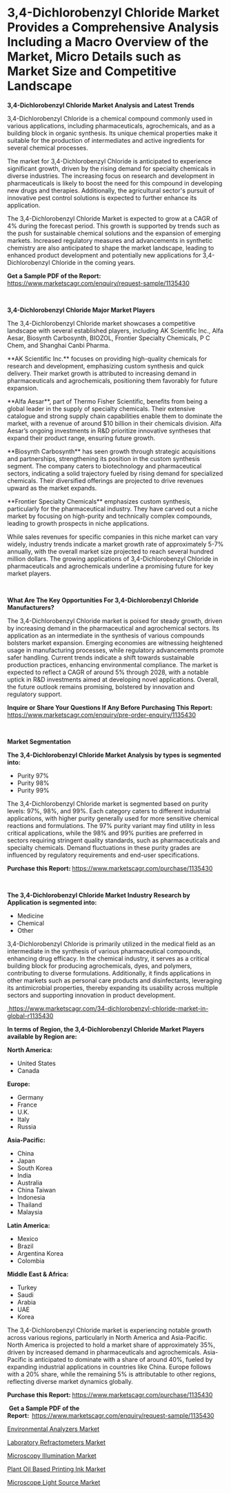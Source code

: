 <p><h1>3,4-Dichlorobenzyl Chloride Market Provides a Comprehensive Analysis Including a Macro Overview of the Market, Micro Details such as Market Size and Competitive Landscape</h1></p><p><strong>3,4-Dichlorobenzyl Chloride Market Analysis and Latest Trends</strong></p>
<p><p>3,4-Dichlorobenzyl Chloride is a chemical compound commonly used in various applications, including pharmaceuticals, agrochemicals, and as a building block in organic synthesis. Its unique chemical properties make it suitable for the production of intermediates and active ingredients for several chemical processes.</p><p>The market for 3,4-Dichlorobenzyl Chloride is anticipated to experience significant growth, driven by the rising demand for specialty chemicals in diverse industries. The increasing focus on research and development in pharmaceuticals is likely to boost the need for this compound in developing new drugs and therapies. Additionally, the agricultural sector's pursuit of innovative pest control solutions is expected to further enhance its application.</p><p>The 3,4-Dichlorobenzyl Chloride Market is expected to grow at a CAGR of 4% during the forecast period. This growth is supported by trends such as the push for sustainable chemical solutions and the expansion of emerging markets. Increased regulatory measures and advancements in synthetic chemistry are also anticipated to shape the market landscape, leading to enhanced product development and potentially new applications for 3,4-Dichlorobenzyl Chloride in the coming years.</p></p>
<p><strong>Get a Sample PDF of the Report:&nbsp;</strong> <a href="https://www.marketscagr.com/enquiry/request-sample/1135430?utm_campaign=1743&utm_medium=2&utm_source=Github&utm_content=ia&utm_term=20122024&utm_id=34-dichlorobenzyl-chloride">https://www.marketscagr.com/enquiry/request-sample/1135430</a></p>
<p>&nbsp;</p>
<p><strong>3,4-Dichlorobenzyl Chloride Major Market Players</strong></p>
<p><p>The 3,4-Dichlorobenzyl Chloride market showcases a competitive landscape with several established players, including AK Scientific Inc., Alfa Aesar, Biosynth Carbosynth, BIOZOL, Frontier Specialty Chemicals, P C Chem, and Shanghai Canbi Pharma. </p><p>**AK Scientific Inc.** focuses on providing high-quality chemicals for research and development, emphasizing custom synthesis and quick delivery. Their market growth is attributed to increasing demand in pharmaceuticals and agrochemicals, positioning them favorably for future expansion.</p><p>**Alfa Aesar**, part of Thermo Fisher Scientific, benefits from being a global leader in the supply of specialty chemicals. Their extensive catalogue and strong supply chain capabilities enable them to dominate the market, with a revenue of around $10 billion in their chemicals division. Alfa Aesar’s ongoing investments in R&D prioritize innovative syntheses that expand their product range, ensuring future growth.</p><p>**Biosynth Carbosynth** has seen growth through strategic acquisitions and partnerships, strengthening its position in the custom synthesis segment. The company caters to biotechnology and pharmaceutical sectors, indicating a solid trajectory fueled by rising demand for specialized chemicals. Their diversified offerings are projected to drive revenues upward as the market expands.</p><p>**Frontier Specialty Chemicals** emphasizes custom synthesis, particularly for the pharmaceutical industry. They have carved out a niche market by focusing on high-purity and technically complex compounds, leading to growth prospects in niche applications.</p><p>While sales revenues for specific companies in this niche market can vary widely, industry trends indicate a market growth rate of approximately 5-7% annually, with the overall market size projected to reach several hundred million dollars. The growing applications of 3,4-Dichlorobenzyl Chloride in pharmaceuticals and agrochemicals underline a promising future for key market players.</p></p>
<p>&nbsp;</p>
<p><strong>What Are The Key Opportunities For 3,4-Dichlorobenzyl Chloride Manufacturers?</strong></p>
<p><p>The 3,4-Dichlorobenzyl Chloride market is poised for steady growth, driven by increasing demand in the pharmaceutical and agrochemical sectors. Its application as an intermediate in the synthesis of various compounds bolsters market expansion. Emerging economies are witnessing heightened usage in manufacturing processes, while regulatory advancements promote safer handling. Current trends indicate a shift towards sustainable production practices, enhancing environmental compliance. The market is expected to reflect a CAGR of around 5% through 2028, with a notable uptick in R&D investments aimed at developing novel applications. Overall, the future outlook remains promising, bolstered by innovation and regulatory support.</p></p>
<p><strong>Inquire or Share Your Questions If Any Before Purchasing This Report:</strong> <a href="https://www.marketscagr.com/enquiry/pre-order-enquiry/1135430?utm_campaign=1743&utm_medium=2&utm_source=Github&utm_content=ia&utm_term=20122024&utm_id=34-dichlorobenzyl-chloride">https://www.marketscagr.com/enquiry/pre-order-enquiry/1135430</a></p>
<p>&nbsp;</p>
<p><strong>Market Segmentation</strong></p>
<p><strong>The 3,4-Dichlorobenzyl Chloride Market Analysis by types is segmented into:</strong></p>
<p><ul><li>Purity 97%</li><li>Purity 98%</li><li>Purity 99%</li></ul></p>
<p><p>The 3,4-Dichlorobenzyl Chloride market is segmented based on purity levels: 97%, 98%, and 99%. Each category caters to different industrial applications, with higher purity generally used for more sensitive chemical reactions and formulations. The 97% purity variant may find utility in less critical applications, while the 98% and 99% purities are preferred in sectors requiring stringent quality standards, such as pharmaceuticals and specialty chemicals. Demand fluctuations in these purity grades are influenced by regulatory requirements and end-user specifications.</p></p>
<p><strong>Purchase this Report:&nbsp;</strong><a href="https://www.marketscagr.com/purchase/1135430?utm_campaign=1743&utm_medium=2&utm_source=Github&utm_content=ia&utm_term=20122024&utm_id=34-dichlorobenzyl-chloride">https://www.marketscagr.com/purchase/1135430</a></p>
<p>&nbsp;</p>
<p><strong>The 3,4-Dichlorobenzyl Chloride Market Industry Research by Application is segmented into:</strong></p>
<p><ul><li>Medicine</li><li>Chemical</li><li>Other</li></ul></p>
<p><p>3,4-Dichlorobenzyl Chloride is primarily utilized in the medical field as an intermediate in the synthesis of various pharmaceutical compounds, enhancing drug efficacy. In the chemical industry, it serves as a critical building block for producing agrochemicals, dyes, and polymers, contributing to diverse formulations. Additionally, it finds applications in other markets such as personal care products and disinfectants, leveraging its antimicrobial properties, thereby expanding its usability across multiple sectors and supporting innovation in product development.</p></p>
<p><a href="https://www.marketscagr.com/34-dichlorobenzyl-chloride-market-in-global-r1135430?utm_campaign=1743&utm_medium=2&utm_source=Github&utm_content=ia&utm_term=20122024&utm_id=34-dichlorobenzyl-chloride">&nbsp;https://www.marketscagr.com/34-dichlorobenzyl-chloride-market-in-global-r1135430</a></p>
<p><strong>In terms of Region, the 3,4-Dichlorobenzyl Chloride Market Players available by Region are:</strong></p>
<p>
    <p> <strong> North America: </strong>
        <ul>
            <li>United States</li>
            <li>Canada</li>
        </ul>
        </p> 
    <p> <strong> Europe: </strong>
        <ul>
            <li>Germany</li>
            <li>France</li>
            <li>U.K.</li>
            <li>Italy</li>
            <li>Russia</li>
        </ul>
        </p> 
    <p> <strong> Asia-Pacific: </strong>
        <ul>
            <li>China</li>
            <li>Japan</li>
            <li>South Korea</li>
            <li>India</li>
            <li>Australia</li>
            <li>China Taiwan</li>
            <li>Indonesia</li>
            <li>Thailand</li>
            <li>Malaysia</li>
        </ul>
        </p> 
    <p> <strong> Latin America: </strong>
        <ul>
            <li>Mexico</li>
            <li>Brazil</li>
            <li>Argentina Korea</li>
            <li>Colombia</li>
        </ul>
        </p> 
    <p> <strong> Middle East & Africa: </strong>
        <ul>
            <li>Turkey</li>
            <li>Saudi</li>
            <li>Arabia</li>
            <li>UAE</li>
            <li>Korea</li>
        </ul>
    </p>
    </p>
<p><p>The 3,4-Dichlorobenzyl Chloride market is experiencing notable growth across various regions, particularly in North America and Asia-Pacific. North America is projected to hold a market share of approximately 35%, driven by increased demand in pharmaceuticals and agrochemicals. Asia-Pacific is anticipated to dominate with a share of around 40%, fueled by expanding industrial applications in countries like China. Europe follows with a 20% share, while the remaining 5% is attributable to other regions, reflecting diverse market dynamics globally.</p></p>
<p><strong>Purchase this Report: </strong><a href="https://www.marketscagr.com/purchase/1135430?utm_campaign=1743&utm_medium=2&utm_source=Github&utm_content=ia&utm_term=20122024&utm_id=34-dichlorobenzyl-chloride">https://www.marketscagr.com/purchase/1135430</a></p>
<p>&nbsp;<strong>Get a Sample PDF of the Report:&nbsp;&nbsp;</strong><a href="https://www.marketscagr.com/enquiry/request-sample/1135430?utm_campaign=1743&utm_medium=2&utm_source=Github&utm_content=ia&utm_term=20122024&utm_id=34-dichlorobenzyl-chloride">https://www.marketscagr.com/enquiry/request-sample/1135430</a></p>
<p><strong></strong></p>
<p><p><a href="https://www.linkedin.com/pulse/comprehensive-environmental-analyzers-market-report-projected-3zyof?utm_campaign=1743&utm_medium=2&utm_source=Github&utm_content=ia&utm_term=20122024&utm_id=34-dichlorobenzyl-chloride">Environmental Analyzers Market</a></p><p><a href="https://www.linkedin.com/pulse/precise-revenue-projections-laboratory-refractometers-market-nz45f?utm_campaign=1743&utm_medium=2&utm_source=Github&utm_content=ia&utm_term=20122024&utm_id=34-dichlorobenzyl-chloride">Laboratory Refractometers Market</a></p><p><a href="https://www.linkedin.com/pulse/decoding-microscopy-illumination-market-dynamics-strategic-2draf?utm_campaign=1743&utm_medium=2&utm_source=Github&utm_content=ia&utm_term=20122024&utm_id=34-dichlorobenzyl-chloride">Microscopy Illumination Market</a></p><p><a href="https://github.com/mookiesville/Market-Research-Report-List-1/blob/main/plant-oil-based-printing-ink-market.md?utm_campaign=1743&utm_medium=2&utm_source=Github&utm_content=ia&utm_term=20122024&utm_id=34-dichlorobenzyl-chloride">Plant Oil Based Printing Ink Market</a></p><p><a href="https://www.linkedin.com/pulse/future-market-revenue-growth-microscope-light-source-102-cdvrf?utm_campaign=1743&utm_medium=2&utm_source=Github&utm_content=ia&utm_term=20122024&utm_id=34-dichlorobenzyl-chloride">Microscope Light Source Market</a></p></p>